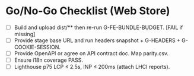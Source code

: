 # Go/No-Go Checklist (Web Store)
- [ ] Build and upload dist/** then re-run G-FE-BUNDLE-BUDGET. [FAIL if missing]
- [ ] Provide stage base URL and run headers snapshot + G-HEADERS + G-COOKIE-SESSION.
- [ ] Provide OpenAPI or agree on API contract doc. Map parity.csv.
- [ ] Ensure i18n coverage PASS.
- [ ] Lighthouse p75 LCP ≤ 2.5s, INP ≤ 200ms (attach LHCI reports).
